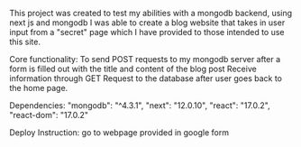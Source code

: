 This project was created to test my abilities
with a mongodb backend, using next js and mongodb 
I was able to create a blog website that takes in user 
input from a "secret" page which I have provided to those intended 
to use this site.

Core functionality: 
To send POST requests to my mongodb server after a form is filled out with the title and content of the blog post 
Receive information through GET Request to the database after user goes back to the home page. 

Dependencies: 
  "mongodb": "^4.3.1",
    "next": "12.0.10",
    "react": "17.0.2",
    "react-dom": "17.0.2"

Deploy Instruction: 
 go to webpage provided in google form
